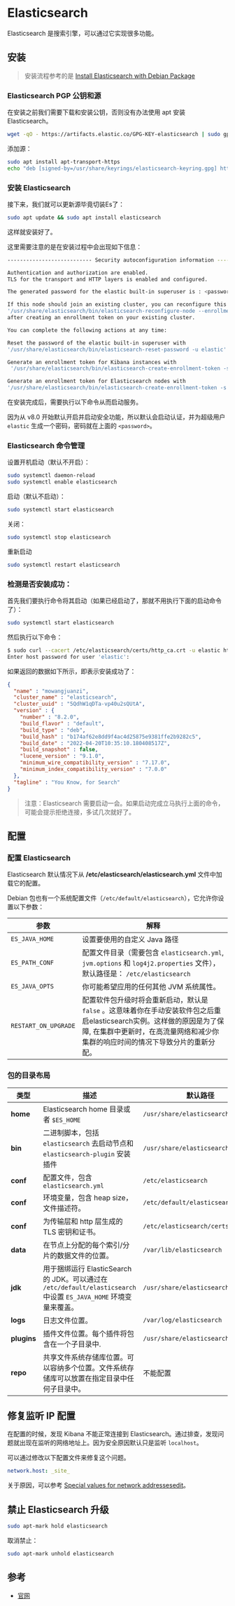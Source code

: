 # Elasticsearch

Elasticsearch 是搜索引擎，可以通过它实现很多功能。

## 安装

> 安装流程参考的是 [Install Elasticsearch with Debian Package](https://www.elastic.co/guide/en/elasticsearch/reference/current/deb.html#deb)

### Elasticsearch PGP 公钥和源

在安装之前我们需要下载和安装公钥，否则没有办法使用 apt 安装 Elasticsearch。

```bash
wget -qO - https://artifacts.elastic.co/GPG-KEY-elasticsearch | sudo gpg --dearmor -o /usr/share/keyrings/elasticsearch-keyring.gpg
```

添加源：

```bash
sudo apt install apt-transport-https
echo "deb [signed-by=/usr/share/keyrings/elasticsearch-keyring.gpg] https://artifacts.elastic.co/packages/8.x/apt stable main" | sudo tee /etc/apt/sources.list.d/elastic-8.x.list
```

### 安装 Elasticsearch

接下来，我们就可以更新源毕竟切装Es了：

```bash
sudo apt update && sudo apt install elasticsearch
```

这样就安装好了。

这里需要注意的是在安装过程中会出现如下信息：

```bash
--------------------------- Security autoconfiguration information ------------------------------

Authentication and authorization are enabled.
TLS for the transport and HTTP layers is enabled and configured.

The generated password for the elastic built-in superuser is : <password>

If this node should join an existing cluster, you can reconfigure this with
'/usr/share/elasticsearch/bin/elasticsearch-reconfigure-node --enrollment-token <token-here>'
after creating an enrollment token on your existing cluster.

You can complete the following actions at any time:

Reset the password of the elastic built-in superuser with 
'/usr/share/elasticsearch/bin/elasticsearch-reset-password -u elastic'.

Generate an enrollment token for Kibana instances with 
 '/usr/share/elasticsearch/bin/elasticsearch-create-enrollment-token -s kibana'.

Generate an enrollment token for Elasticsearch nodes with 
'/usr/share/elasticsearch/bin/elasticsearch-create-enrollment-token -s node'.
```

在安装完成后，需要执行以下命令从而启动服务。

因为从 v8.0 开始默认开启并启动安全功能，所以默认会启动认证，并为超级用户 `elastic` 生成一个密码，密码就在上面的 `<password>`。

<!-- > 首先在默认配置文件 **/etc/elasticsearch/elasticsearch.yml** 中添加如下配置：
> 
> ```yaml
> xpack.security.enrollment.enabled: true
> xpack.security.transport.ssl.enabled: false
> xpack.security.http.ssl.enabled: false
> ``` -->

### Elasticsearch 命令管理

设置开机启动（默认不开启）：

```bash
sudo systemctl daemon-reload
sudo systemctl enable elasticsearch
```

启动（默认不启动）：

```bash
sudo systemctl start elasticsearch
```

关闭：

```bash
sudo systemctl stop elasticsearch
```

重新启动

```bash
sudo systemctl restart elasticsearch
```

### 检测是否安装成功：

首先我们要执行命令将其启动（如果已经启动了，那就不用执行下面的启动命令了）：

```bash
sudo systemctl start elasticsearch
```

然后执行以下命令：

```bash
$ sudo curl --cacert /etc/elasticsearch/certs/http_ca.crt -u elastic https://localhost:9200
Enter host password for user 'elastic':
```

如果返回的数据如下所示，即表示安装成功了：

```json
{
  "name" : "mowangjuanzi",
  "cluster_name" : "elasticsearch",
  "cluster_uuid" : "5QdhW1qDTa-vp40u2sQUtA",
  "version" : {
    "number" : "8.2.0",
    "build_flavor" : "default",
    "build_type" : "deb",
    "build_hash" : "b174af62e8dd9f4ac4d25875e9381ffe2b9282c5",
    "build_date" : "2022-04-20T10:35:10.180408517Z",
    "build_snapshot" : false,
    "lucene_version" : "9.1.0",
    "minimum_wire_compatibility_version" : "7.17.0",
    "minimum_index_compatibility_version" : "7.0.0"
  },
  "tagline" : "You Know, for Search"
}

```

> 注意：Elasticsearch 需要启动一会。如果启动完成立马执行上面的命令，可能会提示拒绝连接，多试几次就好了。

## 配置

### 配置 Elasticsearch

Elasticsearch 默认情况下从 **/etc/elasticsearch/elasticsearch.yml** 文件中加载它的配置。

Debian 包也有一个系统配置文件（`/etc/default/elasticsearch`），它允许你设置以下参数：

| 参数                   | 解释                                                                                                                |
|----------------------|-------------------------------------------------------------------------------------------------------------------|
| `ES_JAVA_HOME`       | 设置要使用的自定义 Java 路径                                                                                                 |
| `ES_PATH_CONF`       | 配置文件目录（需要包含 `elasticsearch.yml`, `jvm.options` 和 `log4j2.properties` 文件），默认路径是： `/etc/elasticsearch`              |
| `ES_JAVA_OPTS`       | 你可能希望应用的任何其他 JVM 系统属性。                                                                                            |
| `RESTART_ON_UPGRADE` | 配置软件包升级时将会重新启动，默认是 `false` 。这意味着你在手动安装软件包之后重启elasticsearch实例。这样做的原因是为了保障, 在集群中更新时，在高流量网络和减少你集群的响应时间的情况下导致分片的重新分配。 |

### 包的目录布局

| 类型          | 描述                                                                                        | 默认路径                               | 设置                                                                                                                    |
|-------------|-------------------------------------------------------------------------------------------|------------------------------------|-----------------------------------------------------------------------------------------------------------------------|
| **home**    | Elasticsearch home 目录或者 `$ES_HOME`                                                        | `/usr/share/elasticsearch`         |                                                                                                                       |
| **bin**     | 二进制脚本，包括 `elasticsearch` 去启动节点和 `elasticsearch-plugin` 安装插件                               | `/usr/share/elasticsearch/bin`     |                                                                                                                       |
| **conf**    | 配置文件，包含 `elasticsearch.yml`                                                               | `/etc/elasticsearch`               | [`ES_PATH_CONF`](https://www.elastic.co/guide/en/elasticsearch/reference/current/settings.html#config-files-location) |
| **conf**    | 环境变量，包含 heap size，文件描述符。                                                                  | `/etc/default/elasticsearch`       |                                                                                                                       |
| **conf**    | 为传输层和 http 层生成的 TLS 密钥和证书。                                                                | `/etc/elasticsearch/certs`         |                                                                                                                       |
| **data**    | 在节点上分配的每个索引/分片的数据文件的位置。                                                                   | `/var/lib/elasticsearch`           | `path.data`                                                                                                           |
| **jdk**     | 用于捆绑运行 ElasticSearch 的 JDK。可以通过在 `/etc/default/elasticsearch` 中设置 `ES_JAVA_HOME` 环境变量来覆盖。 | `/usr/share/elasticsearch/jdk`     |                                                                                                                       |
| **logs**    | 日志文件位置。                                                                                   | `/var/log/elasticsearch`           | `path.logs`                                                                                                           |
| **plugins** | 插件文件位置。每个插件将包含在一个子目录中.                                                                    | `/usr/share/elasticsearch/plugins` |                                                                                                                       |
| **repo**    | 共享文件系统存储库位置。可以容纳多个位置。文件系统存储库可以放置在指定目录中任何子目录中。                                             | 不能配置                               | `path.repo`                                                                                                           |

## 修复监听 IP 配置

在配置的时候，发现 Kibana 不能正常连接到 Elasticsearch。通过排查，发现问题就出现在监听的网络地址上。因为安全原因默认只是监听 `localhost`。

可以通过修改以下配置文件来修复这个问题。

```yaml
network.host: _site_
```

关于原因，可以参考 [Special values for network addressesedit](https://www.elastic.co/guide/en/elasticsearch/reference/current/modules-network.html#network-interface-values)。

## 禁止 Elasticsearch 升级

```bash
sudo apt-mark hold elasticsearch
```

取消禁止：

```bash
sudo apt-mark unhold elasticsearch
```

## 参考

- [官网](https://www.elastic.co/)
